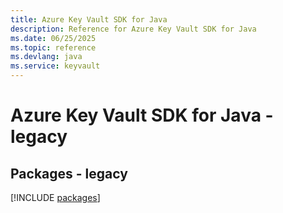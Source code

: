 ```yaml
---
title: Azure Key Vault SDK for Java
description: Reference for Azure Key Vault SDK for Java
ms.date: 06/25/2025
ms.topic: reference
ms.devlang: java
ms.service: keyvault
---
```

# Azure Key Vault SDK for Java - legacy
## Packages - legacy
[!INCLUDE [packages](key-vault-index.md)]